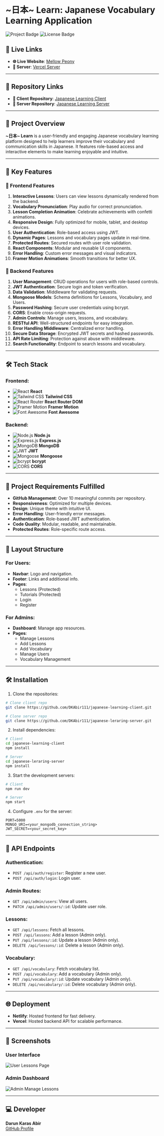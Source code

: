 # ~日本~ Learn: Japanese Vocabulary Learning Application

![Project Badge](https://img.shields.io/badge/Status-Completed-brightgreen)
![License Badge](https://img.shields.io/badge/License-MIT-blue)

## 🚀 Live Links
- **🌐 Live Website**: [Mellow Peony](https://mellow-peony-b34e6c.netlify.app/)
- **🚧 Server**: [Vercel Server](https://japanese-learing-server.vercel.app/)

---

## 📂 Repository Links
- **🔧 Client Repository**: [Japanese Learning Client](https://github.com/DKAbir111/japanese-learning-client.git)
- **🔧 Server Repository**: [Japanese Learning Server](https://github.com/DKAbir111/japanese-leraring-server.git)

---

## 🌟 Project Overview
**~日本~ Learn** is a user-friendly and engaging Japanese vocabulary learning platform designed to help learners improve their vocabulary and communication skills in Japanese. It features role-based access and interactive elements to make learning enjoyable and intuitive.

---

## 🎡 Key Features

### 🔑 Frontend Features
1. **Interactive Lessons**: Users can view lessons dynamically rendered from the backend.
2. **Vocabulary Pronunciation**: Play audio for correct pronunciation.
3. **Lesson Completion Animation**: Celebrate achievements with confetti animations.
4. **Responsive Design**: Fully optimized for mobile, tablet, and desktop devices.
5. **User Authentication**: Role-based access using JWT.
6. **Dynamic Pages**: Lessons and vocabulary pages update in real-time.
7. **Protected Routes**: Secured routes with user role validation.
8. **React Components**: Modular and reusable UI components.
9. **Error Handling**: Custom error messages and visual indicators.
10. **Framer Motion Animations**: Smooth transitions for better UX.

### 🔧 Backend Features
1. **User Management**: CRUD operations for users with role-based controls.
2. **JWT Authentication**: Secure login and token verification.
3. **Data Validation**: Middleware for validating requests.
4. **Mongoose Models**: Schema definitions for Lessons, Vocabulary, and Users.
5. **Password Hashing**: Secure user credentials using bcrypt.
6. **CORS**: Enable cross-origin requests.
7. **Admin Controls**: Manage users, lessons, and vocabulary.
8. **RESTful API**: Well-structured endpoints for easy integration.
9. **Error Handling Middleware**: Centralized error handling.
10. **Secure Data Storage**: Encrypted JWT secrets and hashed passwords.
11. **API Rate Limiting**: Protection against abuse with middleware.
12. **Search Functionality**: Endpoint to search lessons and vocabulary.

---

## 🛠️ Tech Stack
### Frontend:
- ![React](https://img.shields.io/badge/-React-blue?logo=react&logoColor=white) **React**
- ![Tailwind CSS](https://img.shields.io/badge/-TailwindCSS-38B2AC?logo=tailwind-css&logoColor=white) **Tailwind CSS**
- ![React Router](https://img.shields.io/badge/-ReactRouter-orange?logo=react-router&logoColor=white) **React Router DOM**
- ![Framer Motion](https://img.shields.io/badge/-FramerMotion-purple?logo=framer&logoColor=white) **Framer Motion**
- ![Font Awesome](https://img.shields.io/badge/-FontAwesome-green?logo=font-awesome&logoColor=white) **Font Awesome**

### Backend:
- ![Node.js](https://img.shields.io/badge/-Node.js-339933?logo=node.js&logoColor=white) **Node.js**
- ![Express.js](https://img.shields.io/badge/-Express-black?logo=express&logoColor=white) **Express.js**
- ![MongoDB](https://img.shields.io/badge/-MongoDB-47A248?logo=mongodb&logoColor=white) **MongoDB**
- ![JWT](https://img.shields.io/badge/-JWT-black?logo=json-web-tokens&logoColor=white) **JWT**
- ![Mongoose](https://img.shields.io/badge/-Mongoose-red?logo=javascript&logoColor=white) **Mongoose**
- ![bcrypt](https://img.shields.io/badge/-bcrypt-yellowgreen?logo=security&logoColor=white) **bcrypt**
- ![CORS](https://img.shields.io/badge/-CORS-lightblue) **CORS**

---

## 📄 Project Requirements Fulfilled
- **GitHub Management**: Over 10 meaningful commits per repository.
- **Responsiveness**: Optimized for multiple devices.
- **Design**: Unique theme with intuitive UI.
- **Error Handling**: User-friendly error messages.
- **Authentication**: Role-based JWT authentication.
- **Code Quality**: Modular, readable, and maintainable.
- **Protected Routes**: Role-specific route access.

---

## 🌈 Layout Structure
### For Users:
- **Navbar**: Logo and navigation.
- **Footer**: Links and additional info.
- **Pages**:
  - Lessons (Protected)
  - Tutorials (Protected)
  - Login
  - Register

### For Admins:
- **Dashboard**: Manage app resources.
- **Pages**:
  - Manage Lessons
  - Add Lessons
  - Add Vocabulary
  - Manage Users
  - Vocabulary Management

---

## 🛠️ Installation
1. Clone the repositories:
```bash
# Clone client repo
git clone https://github.com/DKAbir111/japanese-learning-client.git

# Clone server repo
git clone https://github.com/DKAbir111/japanese-leraring-server.git
```

2. Install dependencies:
```bash
# Client
cd japanese-learning-client
npm install

# Server
cd japanese-leraring-server
npm install
```

3. Start the development servers:
```bash
# Client
npm run dev

# Server
npm start
```

4. Configure `.env` for the server:
```env
PORT=5000
MONGO_URI=<your_mongodb_connection_string>
JWT_SECRET=<your_secret_key>
```

---

## 📂 API Endpoints
### Authentication:
- `POST /api/auth/register`: Register a new user.
- `POST /api/auth/login`: Login user.

### Admin Routes:
- `GET /api/admin/users`: View all users.
- `PATCH /api/admin/users/:id`: Update user role.

### Lessons:
- `GET /api/lessons`: Fetch all lessons.
- `POST /api/lessons`: Add a lesson (Admin only).
- `PUT /api/lessons/:id`: Update a lesson (Admin only).
- `DELETE /api/lessons/:id`: Delete a lesson (Admin only).

### Vocabulary:
- `GET /api/vocabulary`: Fetch vocabulary list.
- `POST /api/vocabulary`: Add a vocabulary (Admin only).
- `PUT /api/vocabulary/:id`: Update vocabulary (Admin only).
- `DELETE /api/vocabulary/:id`: Delete vocabulary (Admin only).

---

## 🌐 Deployment
- **Netlify**: Hosted frontend for fast delivery.
- **Vercel**: Hosted backend API for scalable performance.

---

## 📸 Screenshots
### User Interface
![User Lessons Page](https://i.ibb.co.com/cDsH63v/screenshot-1.png)

### Admin Dashboard
![Admin Manage Lessons](https://i.ibb.co.com/PYpfq5N/Screenshot-2025-01-08-at-6-55-32-PM.png)


---

## 💻 Developer
**Darun Karas Abir**  
[GitHub Profile](https://github.com/DKAbir111)

